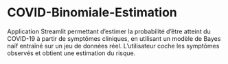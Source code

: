 # COVID-Binomiale-Estimation
Application Streamlit permettant d’estimer la probabilité d’être atteint du COVID-19 à partir de symptômes cliniques, en utilisant un modèle de Bayes naïf entraîné sur un jeu de données réel. L’utilisateur coche les symptômes observés et obtient une estimation du risque.
